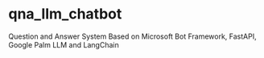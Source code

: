 # qna_llm_chatbot
Question and Answer System Based on Microsoft Bot Framework, FastAPI, Google Palm LLM and LangChain
